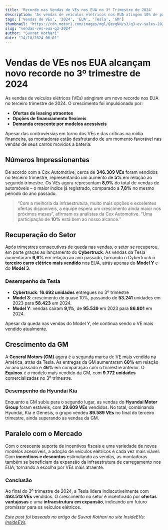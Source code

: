 ```yaml
---
title: 'Recorde nas Vendas de VEs nos EUA no 3º Trimestre de 2024'
description: 'As vendas de veículos elétricos nos EUA atingem 10% de participação no mercado, impulsionadas por novas ofertas e demanda crescente.'
tags: ['Vendas de VEs', '2024', 'EUA', 'Tesla', 'GM']
thumbnail: "https://cdn.motor1.com/images/mgl/QevgNN/s3/q3-ev-sales-2024.jpg"
slug: "vendas-ves-eua-q3-2024"
author: "Suvrat Kothari"
date: "14/10/2024 06:01"
---
```


# Vendas de VEs nos EUA alcançam novo recorde no 3º trimestre de 2024

As vendas de veículos elétricos (VEs) atingiram um novo recorde nos EUA no terceiro trimestre de 2024. O crescimento foi impulsionado por:

- **Ofertas de leasing atraentes**
- **Opções de financiamento flexíveis**
- **Demanda crescente por modelos acessíveis**

Apesar das controvérsias em torno dos VEs e das críticas na mídia financeira, as montadoras estão desfrutando de um momento favorável nas vendas de seus carros movidos a bateria.  

## Números Impressionantes

De acordo com a Cox Automotive, cerca de **346.309 VEs** foram vendidos no terceiro trimestre, representando um aumento de **5%** em relação ao segundo trimestre. Os VEs agora representam **8,9%** do total de vendas de automóveis – o maior índice já registrado, comparado a **7,8%** no mesmo período do ano passado.

> “Com a melhoria da infraestrutura, muito mais opções e excelentes ofertas disponíveis, a equipe espera um crescimento ainda maior nos próximos meses”, afirmam os analistas da Cox Automotive. “Uma participação de **10%** está bem ao nosso alcance.”

## Recuperação do Setor

Após trimestres consecutivos de queda nas vendas, o setor se recuperou, em parte graças ao lançamento do **Cybertruck**. As vendas da Tesla aumentaram **6,6%** em relação ao ano passado, tornando o Cybertruck o **terceiro carro elétrico mais vendido** nos EUA, atrás apenas do **Model Y** e do **Model 3**.

### Desempenho da Tesla

- **Cybertruck**: **16.692 unidades** entregues no 3º trimestre  
- **Model 3**: crescimento de quase 10%, passando de **53.241** unidades em 2023 para **58.423** em 2024.  
- **Model Y**: vendas caíram **9,1%**, de **95.539** em 2023 para **86.801** em 2024.

Apesar da queda nas vendas do Model Y, ele continua sendo o VE mais vendido atualmente.  

## Crescimento da GM

A **General Motors (GM)** agora é a segunda marca de VE mais vendida na América, atrás da Tesla. As entregas da GM aumentaram **60%** em relação ao ano passado e **46%** em comparação com o trimestre anterior. O **Equinox** é o modelo mais vendido da GM, com **9.772 unidades** comercializadas no 3º trimestre.

### Desempenho da Hyundai Kia

Enquanto a GM subiu para o segundo lugar, as vendas do **Hyundai Motor Group** foram estáveis, com **29.609 VEs** vendidos. No total, combinando Hyundai, Kia e Genesis, o grupo vendeu **89.589 VEs** no final do terceiro trimestre, ainda superando as vendas da GM.

## Paralelo com o Mercado

Com o crescente suporte de incentivos fiscais e uma variedade de novos modelos acessíveis, a adoção de veículos elétricos é cada vez mais viável. Com **incentivos e descontos** estimulando as vendas, as montadoras também se beneficiam da expansão da infraestrutura de carregamento nos EUA, tornando a escolha por VEs mais atraente.

### Conclusão

Ao final do 3º trimestre de 2024, a Tesla lidera indiscutivelmente com **493.513 VEs** vendidos. O crescimento no setor é incentivado por **ofertas vantajosas** e uma **infraestrutura em expansão**, indicando um futuro promissor para os veículos elétricos.

*Este post foi baseado no artigo de Suvrat Kothari no site InsideEVs: [InsideEVs](https://insideevs.com/news/737158/us-ev-sales-q3-2024/).*